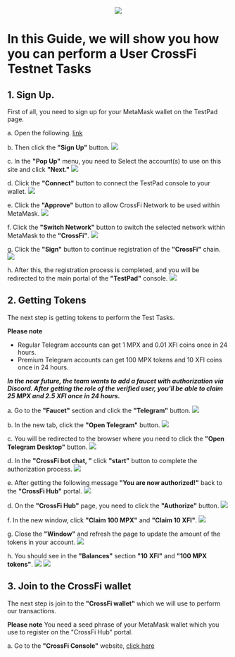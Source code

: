 <p align="center">
 <img src="https://i.postimg.cc/4xV0YcVk/398312834-1264357517679972-6145588202110043290-n.png"/></a>
</p>

# In this Guide, we will show you how you can perform a User CrossFi Testnet Tasks

## 1. Sign Up.

First of all, you need to sign up for your MetaMask wallet on the TestPad page.

a. Open the following. [link](https://testpad.xfi.foundation/)

b. Then click the **"Sign Up"** button. <img src="https://i.postimg.cc/k4Nr0ZTc/1.jpg"/></a>

c. In the **"Pop Up"** menu, you need to Select the account(s) to use on this site and click **"Next."** <img src="https://i.postimg.cc/Bn5VQDTS/2.jpg"/></a>

d. Click the **"Connect"** button to connect the TestPad console to your wallet. <img src="https://i.postimg.cc/sX8cJ9dR/3.jpg"/></a>

e. Click the **"Approve"** button to allow CrossFi Network to be used within MetaMask. <img src="https://i.postimg.cc/kX7cv5LG/4.jpg"/></a>

f. Click the **"Switch Network"** button to switch the selected network within MetaMask to the **"CrossFi"**. <img src="https://i.postimg.cc/NFDPk248/5.jpg"/></a>

g. Click the **"Sign"** button to continue registration of the **"CrossFi"** chain. <img src="https://i.postimg.cc/mDJQfLrx/6.jpg"/></a>

h. After this, the registration process is completed, and you will be redirected to the main portal of the **"TestPad"** console. <img src="https://i.postimg.cc/7hp822YB/7.jpg"/></a>

## 2. Getting Tokens

The next step is getting tokens to perform the Test Tasks.

**Please note** 
- Regular Telegram accounts can get 1 MPX and 0.01 XFI coins once in 24 hours.
- Premium Telegram accounts can get 100 MPX tokens and 10 XFI coins once in 24 hours.

***In the near future, the team wants to add a faucet with authorization via Discord. After getting the role of the verified user, you'll be able to claim 25 MPX and 2.5 XFI once in 24 hours.***

a. Go to the **"Faucet"** section and click the **"Telegram"** button. <img src="https://i.postimg.cc/5tRjLTwn/8.jpg"/></a>

b. In the new tab, click the **"Open Telegram"** button. <img src="https://i.postimg.cc/Xq3WCkDs/9.jpg"/></a>

c. You will be redirected to the browser where you need to click the **"Open Telegram Desktop"** button. <img src="https://i.postimg.cc/L4zLF4kS/10.jpg"/></a>

d. In the **"CrossFi bot chat, "** click **"start"** button to complete the authorization process. <img src="https://i.postimg.cc/5935FNX3/11.jpg"/></a>

e. After getting the following message **"You are now authorized!"** back to the **"CrossFi Hub"** portal. <img src="https://i.postimg.cc/cH5sVnDh/12.jpg"/></a>

d. On the **"CrossFi Hub"** page, you need to click the **"Authorize"** button. <img src="https://i.postimg.cc/C5TFhggn/13.jpg"/></a>

f. In the new window, click **"Claim 100 MPX"** and **"Claim 10 XFI"**. <img src="https://i.postimg.cc/Pf34R5dq/14.jpg"/></a>

g. Close the **"Window"** and refresh the page to update the amount of the tokens in your account. <img src="https://i.postimg.cc/sxhvmmV7/15.jpg"/></a>

h. You should see in the **"Balances"** section **"10 XFI"** and **"100 MPX tokens"**. <img src="https://i.postimg.cc/fW8ZLphP/16.jpg"/></a> <img src="https://i.postimg.cc/G34r4zhh/17.jpg"/></a>

## 3. Join to the CrossFi wallet

The next step is join to the **"CrossFi wallet"** which we will use to perform our transactions.

**Please note** You need a seed phrase of your MetaMask wallet which you use to register on the "CrossFi Hub" portal.

a. Go to the **"CrossFi Console"** website, [click here](https://test.xficonsole.com)



